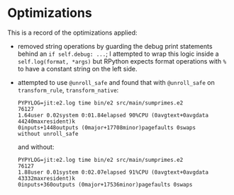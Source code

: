 Optimizations
=============

This is a record of the optimizations applied:

- removed string operations by guarding the debug print statements behind an `if self.debug: ...`; I attempted to wrap this logic inside a `self.log(format, *args)` but RPython expects format operations with `%` to have a constant string on the left side.
- attempted to use `@unroll_safe` and found that with `@unroll_safe` on `transform_rule`, `transform_native`:

  ```
  PYPYLOG=jit:e2.log time bin/e2 src/main/sumprimes.e2
  76127
  1.64user 0.02system 0:01.84elapsed 90%CPU (0avgtext+0avgdata 44240maxresident)k
  0inputs+1448outputs (0major+17708minor)pagefaults 0swaps
  without unroll_safe
  ```
  
  and without:
  
  ```
  PYPYLOG=jit:e2.log time bin/e2 src/main/sumprimes.e2
  76127
  1.88user 0.01system 0:02.07elapsed 91%CPU (0avgtext+0avgdata 43332maxresident)k
  0inputs+360outputs (0major+17536minor)pagefaults 0swaps
  ``` 
